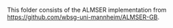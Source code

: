 This folder consists of the ALMSER implementation from <a href='https://github.com/wbsg-uni-mannheim/ALMSER-GB'>https://github.com/wbsg-uni-mannheim/ALMSER-GB</a>.
